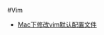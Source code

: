 #Vim
- [Mac下修改vim默认配置文件](https://github.com/13120241790/ProgrameLife/blob/master/Other/Vim/Mac%E4%B8%8B%E4%BF%AE%E6%94%B9vim%E9%BB%98%E8%AE%A4%E9%85%8D%E7%BD%AE%E6%96%87%E4%BB%B6.md)
